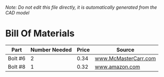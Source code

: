###### Note: Do not edit this file directly, it is automatically generated from the CAD model 
# Bill Of Materials 
 |Part|Number Needed|Price|Source| 
 |----|----------|-----|-----|
|Bolt #6|2|0.34|www.McMasterCarr.com|
|Bolt #8|1|0.32|www.amazon.com|